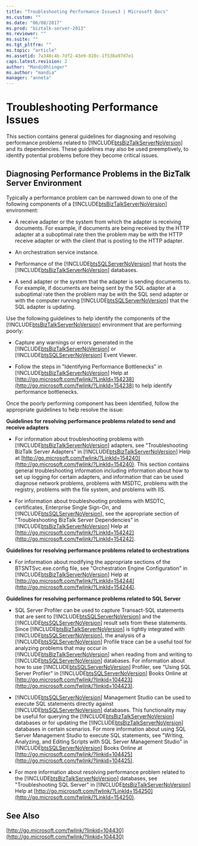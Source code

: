 ```yaml
---
title: "Troubleshooting Performance Issues3 | Microsoft Docs"
ms.custom: ""
ms.date: "06/08/2017"
ms.prod: "biztalk-server-2013"
ms.reviewer: ""
ms.suite: ""
ms.tgt_pltfrm: ""
ms.topic: "article"
ms.assetid: 7a348c4b-7df2-43e9-810c-1f538a97d7e1
caps.latest.revision: 2
author: "MandiOhlinger"
ms.author: "mandia"
manager: "anneta"
---
```

# Troubleshooting Performance Issues
This section contains general guidelines for diagnosing and resolving performance problems related to [!INCLUDE[btsBizTalkServerNoVersion](../includes/btsbiztalkservernoversion-md.md)] and its dependencies. These guidelines may also be used preemptively, to identify potential problems before they become critical issues.  
  
## Diagnosing Performance Problems in the BizTalk Server Environment  
 Typically a performance problem can be narrowed down to one of the following components of a [!INCLUDE[btsBizTalkServerNoVersion](../includes/btsbiztalkservernoversion-md.md)] environment:  
  
-   A receive adapter or the system from which the adapter is receiving documents. For example, if documents are being received by the HTTP adapter at a suboptimal rate then the problem may be with the HTTP receive adapter or with the client that is posting to the HTTP adapter.  
  
-   An orchestration service instance.  
  
-   Performance of the [!INCLUDE[btsSQLServerNoVersion](../includes/btssqlservernoversion-md.md)] that hosts the [!INCLUDE[btsBizTalkServerNoVersion](../includes/btsbiztalkservernoversion-md.md)] databases.  
  
-   A send adapter or the system that the adapter is sending documents to. For example, if documents are being sent by the SQL adapter at a suboptimal rate then the problem may be with the SQL send adapter or with the computer running [!INCLUDE[btsSQLServerNoVersion](../includes/btssqlservernoversion-md.md)] that the SQL adapter is updating.  
  
 Use the following guidelines to help identify the components of the [!INCLUDE[btsBizTalkServerNoVersion](../includes/btsbiztalkservernoversion-md.md)] environment that are performing poorly:  
  
-   Capture any warnings or errors generated in the [!INCLUDE[btsBizTalkServerNoVersion](../includes/btsbiztalkservernoversion-md.md)] or [!INCLUDE[btsSQLServerNoVersion](../includes/btssqlservernoversion-md.md)] Event Viewer.  
  
-   Follow the steps in "Identifying Performance Bottlenecks" in [!INCLUDE[btsBizTalkServerNoVersion](../includes/btsbiztalkservernoversion-md.md)] Help at [http://go.microsoft.com/fwlink/?LinkId=154238](http://go.microsoft.com/fwlink/?LinkId=154238) to help identify performance bottlenecks.  
  
 Once the poorly performing component has been identified, follow the appropriate guidelines to help resolve the issue:  
  
 **Guidelines for resolving performance problems related to send and receive adapters**  
  
-   For information about troubleshooting problems with [!INCLUDE[btsBizTalkServerNoVersion](../includes/btsbiztalkservernoversion-md.md)] adapters, see "Troubleshooting BizTalk Server Adapters" in [!INCLUDE[btsBizTalkServerNoVersion](../includes/btsbiztalkservernoversion-md.md)] Help at [http://go.microsoft.com/fwlink/?LinkId=154240](http://go.microsoft.com/fwlink/?LinkId=154240). This section contains general troubleshooting information including information about how to set up logging for certain adapters, and information that can be used diagnose network problems, problems with MSDTC, problems with the registry, problems with the file system, and problems with IIS.  
  
-   For information about troubleshooting problems with MSDTC, certificates, Enterprise Single Sign-On, and [!INCLUDE[btsSQLServerNoVersion](../includes/btssqlservernoversion-md.md)], see the appropriate section of "Troubleshooting BizTalk Server Dependencies" in [!INCLUDE[btsBizTalkServerNoVersion](../includes/btsbiztalkservernoversion-md.md)] Help at [http://go.microsoft.com/fwlink/?LinkId=154242](http://go.microsoft.com/fwlink/?LinkId=154242).  
  
 **Guidelines for resolving performance problems related to orchestrations**  
  
-   For information about modifying the appropriate sections of the BTSNTSvc.exe.config file, see "Orchestration Engine Configuration" in [!INCLUDE[btsBizTalkServerNoVersion](../includes/btsbiztalkservernoversion-md.md)] Help at [http://go.microsoft.com/fwlink/?LinkId=154244](http://go.microsoft.com/fwlink/?LinkId=154244).  
  
 **Guidelines for resolving performance problems related to SQL Server**  
  
-   SQL Server Profiler can be used to capture Transact-SQL statements that are sent to [!INCLUDE[btsSQLServerNoVersion](../includes/btssqlservernoversion-md.md)] and the [!INCLUDE[btsSQLServerNoVersion](../includes/btssqlservernoversion-md.md)] result sets from these statements. Since [!INCLUDE[btsBizTalkServerNoVersion](../includes/btsbiztalkservernoversion-md.md)] is tightly integrated with [!INCLUDE[btsSQLServerNoVersion](../includes/btssqlservernoversion-md.md)], the analysis of a [!INCLUDE[btsSQLServerNoVersion](../includes/btssqlservernoversion-md.md)] Profile trace can be a useful tool for analyzing problems that may occur in [!INCLUDE[btsBizTalkServerNoVersion](../includes/btsbiztalkservernoversion-md.md)] when reading from and writing to [!INCLUDE[btsSQLServerNoVersion](../includes/btssqlservernoversion-md.md)] databases. For information about how to use [!INCLUDE[btsSQLServerNoVersion](../includes/btssqlservernoversion-md.md)] Profiler, see "Using SQL Server Profiler" in [!INCLUDE[btsSQLServerNoVersion](../includes/btssqlservernoversion-md.md)] Books Online at [http://go.microsoft.com/fwlink/?linkid=104423](http://go.microsoft.com/fwlink/?linkid=104423).  
  
-   [!INCLUDE[btsSQLServerNoVersion](../includes/btssqlservernoversion-md.md)] Management Studio can be used to execute SQL statements directly against [!INCLUDE[btsSQLServerNoVersion](../includes/btssqlservernoversion-md.md)] databases. This functionality may be useful for querying the [!INCLUDE[btsBizTalkServerNoVersion](../includes/btsbiztalkservernoversion-md.md)] databases or for updating the [!INCLUDE[btsBizTalkServerNoVersion](../includes/btsbiztalkservernoversion-md.md)] databases in certain scenarios. For more information about using SQL Server Management Studio to execute SQL statements, see "Writing, Analyzing, and Editing Scripts with SQL Server Management Studio" in [!INCLUDE[btsSQLServerNoVersion](../includes/btssqlservernoversion-md.md)] Books Online at [http://go.microsoft.com/fwlink/?linkid=104425](http://go.microsoft.com/fwlink/?linkid=104425).  
  
-   For more information about resolving performance problem related to the [!INCLUDE[btsBizTalkServerNoVersion](../includes/btsbiztalkservernoversion-md.md)] databases, see "Troubleshooting SQL Server" in [!INCLUDE[btsBizTalkServerNoVersion](../includes/btsbiztalkservernoversion-md.md)] Help at [http://go.microsoft.com/fwlink/?LinkId=154250](http://go.microsoft.com/fwlink/?LinkId=154250).  
  
## See Also  
 [http://go.microsoft.com/fwlink/?linkid=104430](http://go.microsoft.com/fwlink/?linkid=104430)